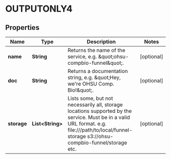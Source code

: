 
# OUTPUTONLY4

## Properties
Name | Type | Description | Notes
------------ | ------------- | ------------- | -------------
**name** | **String** | Returns the name of the service, e.g. \&quot;ohsu-compbio-funnel\&quot;. |  [optional]
**doc** | **String** | Returns a documentation string, e.g. \&quot;Hey, we&#39;re OHSU Comp. Bio!\&quot;. |  [optional]
**storage** | **List&lt;String&gt;** | Lists some, but not necessarily all, storage locations supported by the service.  Must be in a valid URL format. e.g.  file:///path/to/local/funnel-storage s3://ohsu-compbio-funnel/storage etc. |  [optional]



